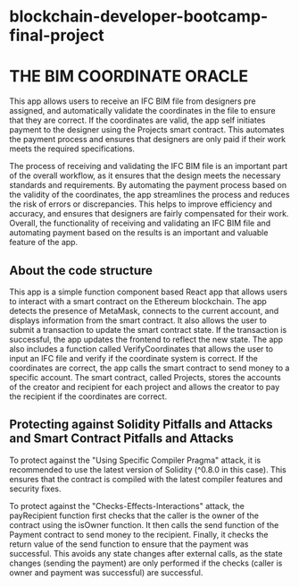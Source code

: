 # blockchain-developer-bootcamp-final-project
# THE BIM COORDINATE ORACLE 

This app allows users to receive an IFC BIM file from designers pre assigned, and automatically validate the coordinates in the file to ensure that they are correct. If the coordinates are valid, the app self initiates payment to the designer using the Projects smart contract. This automates the payment process and ensures that designers are only paid if their work meets the required specifications.

The process of receiving and validating the IFC BIM file is an important part of the overall workflow, as it ensures that the design meets the necessary standards and requirements. By automating the payment process based on the validity of the coordinates, the app streamlines the process and reduces the risk of errors or discrepancies. This helps to improve efficiency and accuracy, and ensures that designers are fairly compensated for their work. Overall, the functionality of receiving and validating an IFC BIM file and automating payment based on the results is an important and valuable feature of the app.


## About the code structure
This app is a simple function component based React app that allows users to interact with a smart contract on the Ethereum blockchain. The app detects the presence of MetaMask, connects to the current account, and displays information from the smart contract. It also allows the user to submit a transaction to update the smart contract state. If the transaction is successful, the app updates the frontend to reflect the new state. The app also includes a function called VerifyCoordinates that allows the user to input an IFC file and verify if the coordinate system is correct. If the coordinates are correct, the app calls the smart contract to send money to a specific account. The smart contract, called Projects, stores the accounts of the creator and recipient for each project and allows the creator to pay the recipient if the coordinates are correct.

## Protecting against Solidity Pitfalls and Attacks and Smart Contract Pitfalls and Attacks

To protect against the "Using Specific Compiler Pragma" attack, it is recommended to use the latest version of Solidity (^0.8.0 in this case). This ensures that the contract is compiled with the latest compiler features and security fixes.

To protect against the "Checks-Effects-Interactions" attack, the payRecipient function first checks that the caller is the owner of the contract using the isOwner function. It then calls the send function of the Payment contract to send money to the recipient. Finally, it checks the return value of the send function to ensure that the payment was successful. This avoids any state changes after external calls, as the state changes (sending the payment) are only performed if the checks (caller is owner and payment was successful) are successful.

